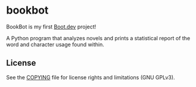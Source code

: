 # bookbot

BookBot is my first [Boot.dev](https://www.boot.dev) project!

A Python program that analyzes novels and prints a statistical report of the
word and character usage found within.

## License

See the [COPYING](./COYPING) file for license rights and limitations
(GNU GPLv3).
